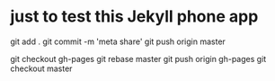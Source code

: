# just to test this Jekyll phone app

git add .
git commit -m 'meta share'
git push origin master

git checkout gh-pages
git rebase master
git push origin gh-pages
git checkout master
